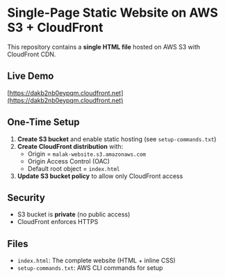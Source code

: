 # Single-Page Static Website on AWS S3 + CloudFront

This repository contains a **single HTML file** hosted on AWS S3 with CloudFront CDN.

## Live Demo
[https://dakb2nb0eypqm.cloudfront.net](https://dakb2nb0eypqm.cloudfront.net)

## One-Time Setup
1. **Create S3 bucket** and enable static hosting (see `setup-commands.txt`)
2. **Create CloudFront distribution** with:
   - Origin = `malak-website.s3.amazonaws.com`
   - Origin Access Control (OAC)
   - Default root object = `index.html`
3. **Update S3 bucket policy** to allow only CloudFront access

## Security
- S3 bucket is **private** (no public access)
- CloudFront enforces HTTPS

## Files
- `index.html`: The complete website (HTML + inline CSS)
- `setup-commands.txt`: AWS CLI commands for setup
